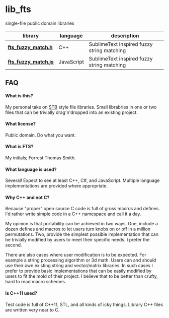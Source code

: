 lib_fts
===

single-file public domain libraries

library | language | description
--------------------- | -------- | --------------------------------
**[fts_fuzzy_match.h](https://github.com/forrestthewoods/lib_fts/blob/master/code/fts_fuzzy_match.h)** | C++ | SublimeText inspired fuzzy string matching
**[fts_fuzzy_match.js](https://github.com/forrestthewoods/lib_fts/blob/master/code/fts_fuzzy_match.js)** | JavaScript | SublimeText inspired fuzzy string matching


FAQ
---

#### What is this?
My personal take on [STB](https://github.com/nothings/stb) style file libraries. Small librabries in one or two files that can be trivially drag'n'dropped into an existing project.

#### What license?
Public domain. Do what you want.

#### What is FTS?
My initials; Forrest Thomas Smith.

#### What language is used?
Several! Expect to see at least C++, C#, and JavaScript. Multiple language implementations are provided where appropriate.

#### Why C++ and not C?
Because "proper" open source C code is full of gross macros and defines. I'd rather write simple code in a C++ namespace and call it a day.

My opinion is that portability can be achieved in two ways. One, include a dozen defines and macros to let users turn knobs on or off in a million permutations. Two, provide the simplest possible implementation that can be trivially modified by users to meet their specific needs. I prefer the second.

There are also cases where user modification is to be expected. For example a string processing algorithm or 3d math. Users can and should use their own existing string and vector/matrix libraries. In such cases I prefer to provide basic implementations that can be easily modified by users to fit the mold of their project. I believe that to be better than crufty, hard to read macro schemes.

#### Is C++11 used?
Test code is full of C++11, STL, and all kinds of icky things. Library C++ files are written very near to C.

